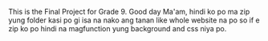 This is the Final Project for Grade 9.
Good day Ma'am, hindi ko po ma zip yung folder kasi po gi isa na nako ang tanan like whole website na po so if e zip ko po hindi na magfunction yung background and css niya po.
